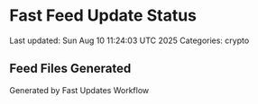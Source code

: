 # Fast Feed Update Status
Last updated: Sun Aug 10 11:24:03 UTC 2025
Categories: crypto

## Feed Files Generated

Generated by Fast Updates Workflow
